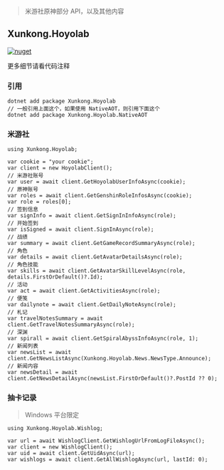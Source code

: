 > 米游社原神部分 API，以及其他内容

## Xunkong.Hoyolab

[![nuget](https://img.shields.io/nuget/v/Xunkong.Hoyolab.svg?style=flat-square)](https://www.nuget.org/packages/Xunkong.Hoyolab/)

更多细节请看代码注释

### 引用

```
dotnet add package Xunkong.Hoyolab
// 一般引用上面这个，如果使用 NativeAOT，则引用下面这个
dotnet add package Xunkong.Hoyolab.NativeAOT
```

### 米游社

``` CSharp
using Xunkong.Hoyolab;

var cookie = "your cookie";
var client = new HoyolabClient();
// 米游社账号
var user = await client.GetHoyolabUserInfoAsync(cookie);
// 原神账号
var roles = await client.GetGenshinRoleInfosAsync(cookie);
var role = roles[0];
// 签到信息
var signInfo = await client.GetSignInInfoAsync(role);
// 开始签到
var isSigned = await client.SignInAsync(role);
// 战绩
var summary = await client.GetGameRecordSummaryAsync(role);
// 角色
var details = await client.GetAvatarDetailsAsync(role);
// 角色技能
var skills = await client.GetAvatarSkillLevelAsync(role, details.FirstOrDefault()?.Id);
// 活动
var act = await client.GetActivitiesAsync(role);
// 便笺
var dailynote = await client.GetDailyNoteAsync(role);
// 札记
var travelNotesSummary = await client.GetTravelNotesSummaryAsync(role);
// 深渊
var spirall = await client.GetSpiralAbyssInfoAsync(role, 1);
// 新闻列表
var newsList = await client.GetNewsListAsync(Xunkong.Hoyolab.News.NewsType.Announce);
// 新闻内容
var newsDetail = await client.GetNewsDetailAsync(newsList.FirstOrDefault()?.PostId ?? 0);

```

### 抽卡记录

> Windows 平台限定

``` CSharp
using Xunkong.Hoyolab.Wishlog;

var url = await WishlogClient.GetWishlogUrlFromLogFileAsync();
var client = new WishlogClient();
var uid = await client.GetUidAsync(url);
var wishlogs = await client.GetAllWishlogAsync(url, lastId: 0);
```
